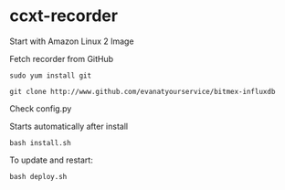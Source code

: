 # ccxt-recorder

Start with Amazon Linux 2 Image

Fetch recorder from GitHub

`sudo yum install git`

`git clone http://www.github.com/evanatyourservice/bitmex-influxdb`

Check config.py

Starts automatically after install

`bash install.sh`

To update and restart:

`bash deploy.sh`
